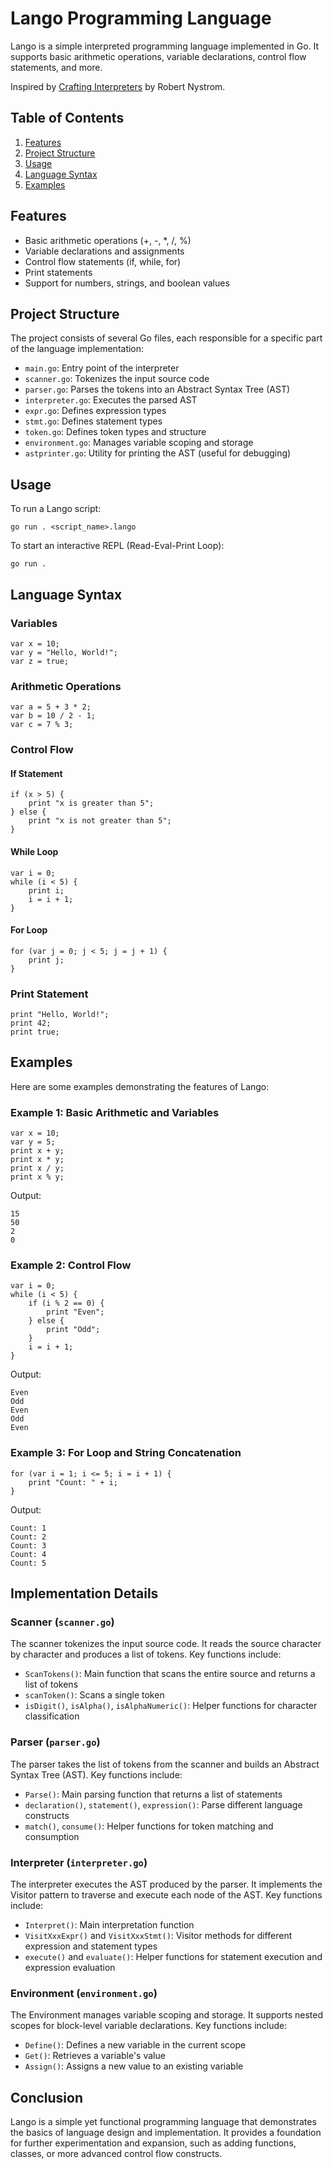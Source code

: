 # Lango Programming Language

Lango is a simple interpreted programming language implemented in Go. It supports basic arithmetic operations, variable declarations, control flow statements, and more.

Inspired by [Crafting Interpreters](https://craftinginterpreters.com/) by Robert Nystrom.

## Table of Contents

1. [Features](#features)
2. [Project Structure](#project-structure)
3. [Usage](#usage)
4. [Language Syntax](#language-syntax)
5. [Examples](#examples)

## Features

- Basic arithmetic operations (+, -, *, /, %)
- Variable declarations and assignments
- Control flow statements (if, while, for)
- Print statements
- Support for numbers, strings, and boolean values

## Project Structure

The project consists of several Go files, each responsible for a specific part of the language implementation:

- `main.go`: Entry point of the interpreter
- `scanner.go`: Tokenizes the input source code
- `parser.go`: Parses the tokens into an Abstract Syntax Tree (AST)
- `interpreter.go`: Executes the parsed AST
- `expr.go`: Defines expression types
- `stmt.go`: Defines statement types
- `token.go`: Defines token types and structure
- `environment.go`: Manages variable scoping and storage
- `astprinter.go`: Utility for printing the AST (useful for debugging)

## Usage

To run a Lango script:

```
go run . <script_name>.lango
```

To start an interactive REPL (Read-Eval-Print Loop):

```
go run .
```

## Language Syntax

### Variables

```lango
var x = 10;
var y = "Hello, World!";
var z = true;
```

### Arithmetic Operations

```lango
var a = 5 + 3 * 2;
var b = 10 / 2 - 1;
var c = 7 % 3;
```

### Control Flow

#### If Statement

```lango
if (x > 5) {
    print "x is greater than 5";
} else {
    print "x is not greater than 5";
}
```

#### While Loop

```lango
var i = 0;
while (i < 5) {
    print i;
    i = i + 1;
}
```

#### For Loop

```lango
for (var j = 0; j < 5; j = j + 1) {
    print j;
}
```

### Print Statement

```lango
print "Hello, World!";
print 42;
print true;
```

## Examples

Here are some examples demonstrating the features of Lango:

### Example 1: Basic Arithmetic and Variables

```lango
var x = 10;
var y = 5;
print x + y;
print x * y;
print x / y;
print x % y;
```

Output:
```
15
50
2
0
```

### Example 2: Control Flow

```lango
var i = 0;
while (i < 5) {
    if (i % 2 == 0) {
        print "Even";
    } else {
        print "Odd";
    }
    i = i + 1;
}
```

Output:
```
Even
Odd
Even
Odd
Even
```

### Example 3: For Loop and String Concatenation

```lango
for (var i = 1; i <= 5; i = i + 1) {
    print "Count: " + i;
}
```

Output:
```
Count: 1
Count: 2
Count: 3
Count: 4
Count: 5
```

## Implementation Details

### Scanner (`scanner.go`)

The scanner tokenizes the input source code. It reads the source character by character and produces a list of tokens. Key functions include:

- `ScanTokens()`: Main function that scans the entire source and returns a list of tokens
- `scanToken()`: Scans a single token
- `isDigit()`, `isAlpha()`, `isAlphaNumeric()`: Helper functions for character classification

### Parser (`parser.go`)

The parser takes the list of tokens from the scanner and builds an Abstract Syntax Tree (AST). Key functions include:

- `Parse()`: Main parsing function that returns a list of statements
- `declaration()`, `statement()`, `expression()`: Parse different language constructs
- `match()`, `consume()`: Helper functions for token matching and consumption

### Interpreter (`interpreter.go`)

The interpreter executes the AST produced by the parser. It implements the Visitor pattern to traverse and execute each node of the AST. Key functions include:

- `Interpret()`: Main interpretation function
- `VisitXxxExpr()` and `VisitXxxStmt()`: Visitor methods for different expression and statement types
- `execute()` and `evaluate()`: Helper functions for statement execution and expression evaluation

### Environment (`environment.go`)

The Environment manages variable scoping and storage. It supports nested scopes for block-level variable declarations. Key functions include:

- `Define()`: Defines a new variable in the current scope
- `Get()`: Retrieves a variable's value
- `Assign()`: Assigns a new value to an existing variable

## Conclusion

Lango is a simple yet functional programming language that demonstrates the basics of language design and implementation. It provides a foundation for further experimentation and expansion, such as adding functions, classes, or more advanced control flow constructs.
